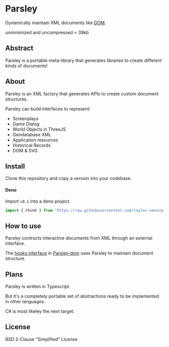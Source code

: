 # Parsley

Dynamically maintain XML documents like
[DOM](https://github.com/taylor-vann/parsley-dom).

unminimized and uncompressed < 39kb

## Abstract

Parsley is a portable meta-library that generates libraries to create different kinds of documents!

## About

Parsley is an XML factory that generates APIs to create custom document structures.

Parsley can build interfaces to represent:

- Screenplays
- Game Dialog
- World Objects in ThreeJS
- Geodatabase XML
- Application resources
- Historical Records
- DOM & SVG

## Install

Clone this repository and copy a version into your codebase.

#### Deno

Import `v0.1` into a deno project.

```ts
import { Chunk } from "https://raw.githubusercontent.com/taylor-vann/parsley/main/v0.1/src/parsley.ts";
```

## How to use

Parsley contructs interactive documents from XML through an external interface.

The
[hooks interface](https://github.com/taylor-vann/parsley-dom/blob/main/v0.1/src/hooks/hooks.ts)
in [Parsley-dom](https://github.com/taylor-vann/parsley-dom) uses Parsley to
maintain document structure.

## Plans

Parsley is written in Typescript.

But it's a completely portable set of abstractions ready to be implemented in other languages.

C# is most likeley the next target.

## License

BSD 2-Clause “Simplified” License
